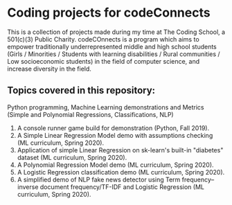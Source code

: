 # Coding projects for codeConnects

This is a collection of projects made during my time at The Coding School, a 501(c)(3) Public Charity. codeCOnnects is a program which aims to empower traditionally underrepresented middle and high school students (Girls / Minorities / Students with learning disabilities / Rural communities / Low socioeconomic students) in the field of computer science, and increase diversity in the field. 

## Topics covered in this repository: 

Python programming, Machine Learning demonstrations and Metrics (Simple and Polynomial Regressions, Classifications, NLP)

1. A console runner game build for demonstration (Python, Fall 2019).
2. A Simple Linear Regression Model demo with assumptions checking (ML curriculum, Spring 2020).
3. Application of simple Linear Regression on sk-learn's built-in "diabetes" dataset (ML curriculum, Spring 2020).
4. A Polynomial Regression Model demo (ML curriculum, Spring 2020).
5. A Logistic Regression classification demo (ML curriculum, Spring 2020).
6. A simplified demo of NLP fake news detector using Term frequency–inverse document frequency/TF-IDF and Logistic Regression (ML curriculum, Spring 2020).

